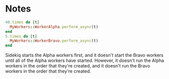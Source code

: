 Notes
=====

~~~rb
40.times do |t|
  MyWorkers::WorkerAlpha.perform_async(t)
end
5.times do |t|
  MyWorkers::WorkerBravo.perform_async(t)
end
~~~

Sidekiq starts the Alpha workers first, and it doesn't start the Bravo workers until all of the Alpha workers have started. However, it doesn't run the Alpha workers in the order that they're created, and it doesn't run the Bravo workers in the order that they're created.
